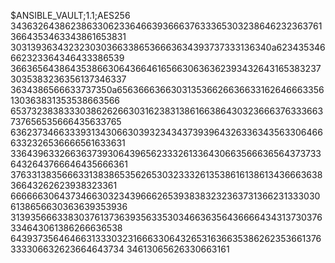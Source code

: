 $ANSIBLE_VAULT;1.1;AES256
34363264386238633062336466393666376333653032386462323637613664353463343861653831
3031393634323230303663386536663634393737333136340a623435346662323364346433386539
36636564386435386630643664616566306363623934326431653832373035383236356137346337
3634386566633737350a656366636630313536626636633162646663356130363831353538663566
65373238383330386262663031623831386166386430323666376333663737656535666435633765
63623734663339313430663039323434373939643263363435633064666332326536666561633631
33643963326636373930643965623332613364306635666365643737336432643766646435666361
37633138356663313838653562653032333261353861613861343666363836643262623938323361
66666630643734663032343966626539383832323637313662313330306138656630363639353936
31393566633830376137363935633530346636356436666434313730376334643061386266636538
64393735646466313330323166633064326531636635386262353661376333306632623664643734
34613065626330663161
